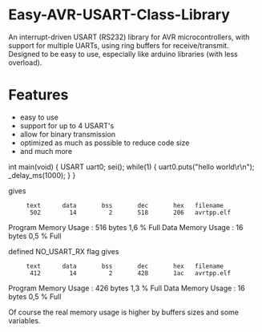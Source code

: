 # Easy-AVR-USART-Class-Library
An interrupt-driven USART (RS232) library for AVR microcontrollers, with support for multiple UARTs, using ring
buffers for receive/transmit. Designed to be easy to use, especially like arduino libraries (with less overload).

# Features
- easy to use
- support for up to 4 USART's
- allow for binary transmission
- optimized as much as possible to reduce code size
- and much more

int main(void)
{
	USART uart0;
    sei();
    while(1)
    {
		uart0.puts("hello world\r\n");
		_delay_ms(1000);
    }
}



gives

         text      data       bss       dec       hex   filename
          502        14         2       518       206   avrtpp.elf
   
Program Memory Usage    :   516 bytes   1,6 % Full
Data Memory Usage       :   16 bytes   0,5 % Full

defined  NO_USART_RX flag gives

         text      data       bss       dec       hex   filename
          412        14         2       428       1ac   avrtpp.elf

Program Memory Usage    :   426 bytes   1,3 % Full
Data Memory Usage       :   16 bytes   0,5 % Full

Of course the real memory usage is higher by buffers sizes and some variables.



